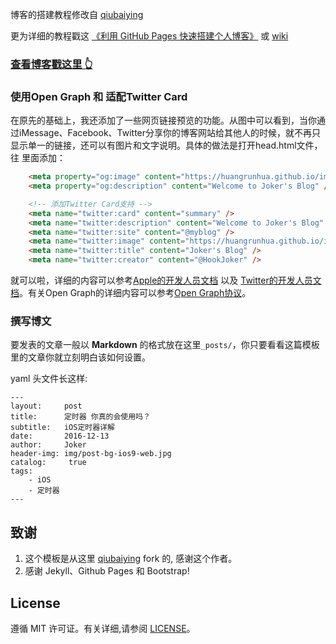 博客的搭建教程修改自 [qiubaiying](https://github.com/qiubaiying/qiubaiying.github.io) 

更为详细的教程戳这 [《利用 GitHub Pages 快速搭建个人博客》](http://www.jianshu.com/p/e68fba58f75c) 或 [wiki](https://github.com/qiubaiying/qiubaiying.github.io/wiki/%E5%8D%9A%E5%AE%A2%E6%90%AD%E5%BB%BA%E8%AF%A6%E7%BB%86%E6%95%99%E7%A8%8B)

>
### [查看博客戳这里 👆](https://huangrunhua.github.io)



### 使用Open Graph 和 适配Twitter Card

在原先的基础上，我还添加了一些网页链接预览的功能。从图中可以看到，当你通过iMessage、Facebook、Twitter分享你的博客网站给其他人的时候，就不再只显示单一的链接，还可以有图片和文字说明。具体的做法是打开head.html文件，往<head> </head>里面添加：

```html
    <meta property="og:image" content="https://huangrunhua.github.io/img/head.jpg" />
    <meta property="og:description" content="Welcome to Joker's Blog" />

    <!-- 添加Twitter Card支持 -->
    <meta name="twitter:card" content="summary" />
    <meta name="twitter:description" content="Welcome to Joker's Blog" />
    <meta name="twitter:site" content="@myblog" />
    <meta name="twitter:image" content="https://huangrunhua.github.io/img/head.jpg" />
    <meta name="twitter:title" content="Joker's Blog" />
    <meta name="twitter:creator" content="@HookJoker" />
```

就可以啦，详细的内容可以参考[Apple的开发人员文档](https://developer.apple.com/documentation/businesschatapi/messages_sent/sending_rich_link_messages?language=data) 以及 [Twitter的开发人员文档](https://developer.twitter.com/en/docs/tweets/optimize-with-cards/guides/getting-started)。有关Open Graph的详细内容可以参考[Open Graph协议](https://ogp.me)。



### 撰写博文

要发表的文章一般以 **Markdown** 的格式放在这里`_posts/`，你只要看看这篇模板里的文章你就立刻明白该如何设置。

yaml 头文件长这样:

```
---
layout:     post
title:      定时器 你真的会使用吗？
subtitle:   iOS定时器详解
date:       2016-12-13
author:     Joker
header-img: img/post-bg-ios9-web.jpg
catalog: 	 true
tags:
    - iOS
    - 定时器
---

```


## 致谢

1. 这个模板是从这里 [qiubaiying](https://github.com/qiubaiying/qiubaiying.github.io) fork 的, 感谢这个作者。 
2. 感谢 Jekyll、Github Pages 和 Bootstrap!

## License

遵循 MIT 许可证。有关详细,请参阅 [LICENSE](https://github.com/qiubaiying/huangrunhua.github.io/blob/master/LICENSE)。

